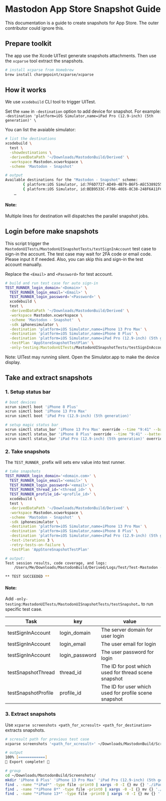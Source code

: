 # Mastodon App Store Snapshot Guide
This documentation is a guide to create snapshots for App Store. The outer contributor could ignore this.

## Prepare toolkit 
The app use the Xcode UITest generate snapshots attachments. Then use the `xcparse` tool extract the snapshots. 

```zsh
# install xcparse from Homebrew
brew install chargepoint/xcparse/xcparse
```
## How it works
We use `xcodebuild` CLI tool to trigger UITest. 

Set the `name` in `-destination` option to add device for snapshot. For example:
`-destination 'platform=iOS Simulator,name=iPad Pro (12.9-inch) (5th generation)' \`

You can list the avaiable simulator:
```zsh
# list the destinations
xcodebuild \
  test \
  -showdestinations \
  -derivedDataPath '~/Downloads/MastodonBuild/Derived' \
  -workspace Mastodon.xcworkspace \
  -scheme 'Mastodon - Snapshot'

# output
Available destinations for the "Mastodon - Snapshot" scheme:
		{ platform:iOS Simulator, id:7F6D7727-AD49-4B79-B6F5-AEC538925576, OS:15.2, name:iPad (9th generation) }
		{ platform:iOS Simulator, id:BEB9533C-F786-40E6-8C38-248F6A11FC37, OS:15.2, name:iPad Air (4th generation) }
    …
```

#### Note:
Multiple lines for destination will dispatches the parallel snapshot jobs.


## Login before make snapshots
This script trigger the `MastodonUITests/MastodonUISnapshotTests/testSignInAccount` test case to sign-in the account. The test case may wait for 2FA code or email code. Please input it if needed. Also, you can skip this and sign-in the test account manually.

Replace the `<Email>` and `<Password>` for test account.
```zsh
# build and run test case for auto sign-in
TEST_RUNNER_login_domain='<Domain>' \
  TEST_RUNNER_login_email='<Email>' \
  TEST_RUNNER_login_password='<Password>' \
  xcodebuild \
  test \
  -derivedDataPath '~/Downloads/MastodonBuild/Derived' \
  -workspace Mastodon.xcworkspace \
  -scheme 'Mastodon - Snapshot'  \
  -sdk iphonesimulator \
  -destination 'platform=iOS Simulator,name=iPhone 13 Pro Max' \
  -destination 'platform=iOS Simulator,name=iPhone 8 Plus' \
  -destination 'platform=iOS Simulator,name=iPad Pro (12.9-inch) (5th generation)' \
  -testPlan 'AppStoreSnapshotTestPlan' \
  -only-testing:MastodonUITests/MastodonUISnapshotTests/testSignInAccount
```

Note: 
UITest may running silent. Open the Simulator.app to make the device display.

## Take and extract snapshots

### 1. Setup status bar
```zsh
# boot devices
xcrun simctl boot 'iPhone 8 Plus'
xcrun simctl boot 'iPhone 13 Pro Max'
xcrun simctl boot 'iPad Pro (12.9-inch) (5th generation)'

# setup magic status bar
xcrun simctl status_bar 'iPhone 13 Pro Max' override --time "9:41" --batteryState charged --batteryLevel 100
xcrun simctl status_bar 'iPhone 8 Plus' override --time "9:41" --batteryState charged --batteryLevel 100
xcrun simctl status_bar 'iPad Pro (12.9-inch) (5th generation)' override --time "9:41" --batteryState charged --batteryLevel 100
```

### 2. Take snapshots
The `TEST_RUNNER_` prefix will sets env value into test runner. 

```zsh
# take snapshots
TEST_RUNNER_login_domain='<domain.com>' \
  TEST_RUNNER_login_email='<email>' \
  TEST_RUNNER_login_password='<email>' \
  TEST_RUNNER_thread_id='<thread_id>' \
  TEST_RUNNER_profile_id='<profile_id>' \
  xcodebuild \
  test \
  -derivedDataPath '~/Downloads/MastodonBuild/Derived' \
  -workspace Mastodon.xcworkspace \
  -scheme 'Mastodon - Snapshot'  \
  -sdk iphonesimulator \
  -destination 'platform=iOS Simulator,name=iPhone 13 Pro Max' \
  -destination 'platform=iOS Simulator,name=iPhone 8 Plus' \
  -destination 'platform=iOS Simulator,name=iPad Pro (12.9-inch) (5th generation)' \
  -test-iterations 3 \
  -retry-tests-on-failure \
  -testPlan 'AppStoreSnapshotTestPlan'

# output:
Test session results, code coverage, and logs:
	/Users/Me/Downloads/MastodonBuild/Derived/Logs/Test/Test-Mastodon - Snapshot-2022.03.03_18-00-38-+0800.xcresult

** TEST SUCCEEDED **
```

#### Note:
Add `-only-testing:MastodonUITests/MastodonUISnapshotTests/testSnapshot…` to run specific test case.

| Task                | key            | value                                                 |
| ------------------- | -------------- | ----------------------------------------------------- |
| testSignInAccount   | login_domain   | The server domain for user login                      |
| testSignInAccount   | login_email    | The user email for login                              |
| testSignInAccount   | login_password | The user password for login                           |
| testSnapshotThread  | thread_id      | The ID for post which used for thread scene snapshot  |
| testSnapshotProfile | profile_id     | The ID for user which used for profile scene snapshot |

### 3. Extract snapshots
Use `xcparse screenshots <path_for_xcresult> <path_for_destination>` extracts snapshots.

```zsh
# scresult path for previous test case 
xcparse screenshots '<path_for_xcresult>' ~/Downloads/MastodonBuild/Screenshots/

# output
100% [============]
🎊 Export complete! 🎊

# group
cd ~/Downloads/MastodonBuild/Screenshots/
mkdir 'iPhone 8 Plus' 'iPhone 13 Pro Max' 'iPad Pro (12.9-inch) (5th generation)'
find . -name "*iPad*" -type file -print0 | xargs -0 -I {} mv {} './iPad Pro (12.9-inch) (5th generation)'   
find . -name "*iPhone 8*" -type file -print0 | xargs -0 -I {} mv {} './iPhone 8 Plus'   
find . -name "*iPhone 13*" -type file -print0 | xargs -0 -I {} mv {} './iPhone 13 Pro Max'   

```
